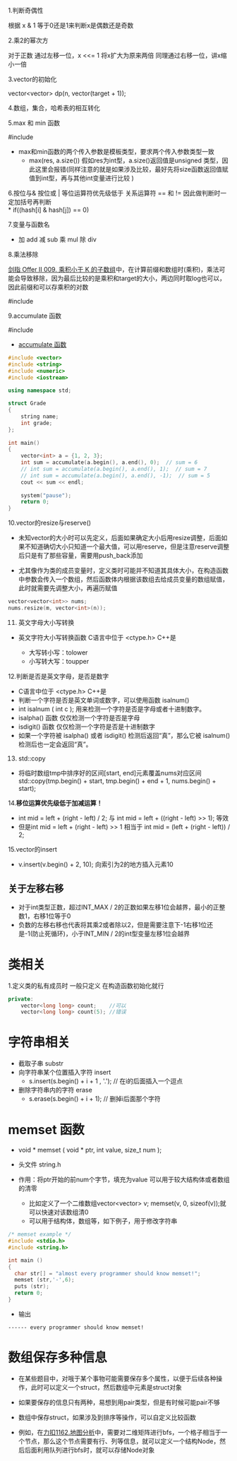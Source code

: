 


1.判断奇偶性  

根据 x & 1 等于0还是1来判断x是偶数还是奇数  

2.乘2的幂次方  

对于正数  通过左移一位，x <<= 1  将x扩大为原来两倍  同理通过右移一位，讲x缩小一倍  

3.vector的初始化

vector<vector<bool>> dp(n, vector<bool>(target + 1));


4.数组，集合，哈希表的相互转化  

5.max 和 min 函数  

#include <algorithm>  

* max和min函数的两个传入参数是模板类型，要求两个传入参数类型一致  
    * max(res, a.size()) 假如res为int型，a.size()返回值是unsigned 类型，因此这里会报错(同样注意的就是如果涉及比较，最好先将size函数返回值赋值到int型，再与其他int变量进行比较  )


6.按位与& 按位或 |  等位运算符优先级低于 关系运算符 == 和 != 因此做判断时一定加括号再判断  
    * if((hash[i] & hash[j]) == 0)


7.变量与函数名  

* 加 add  减 sub  乘 mul 除 div


8.乘法移除  

[剑指 Offer II 009. 乘积小于 K 的子数组](https://leetcode.cn/problems/ZVAVXX/)中，在计算前缀和数组时(乘积)，乘法可能会导致移除，因为最后比较的是乘积和target的大小，两边同时取log也可以，因此前缀和可以存乘积的对数  

#include <cmath>


9.accumulate 函数  

#include <numeric>  

* [accumulate 函数](https://blog.csdn.net/qq_40803710/article/details/80273811)

```cpp
#include <vector>  
#include <string>  
#include <numeric>
#include <iostream>

using namespace std;  
  
struct Grade  
{  
    string name;  
    int grade;  
};  
  
int main()  
{  
    vector<int> a = {1, 2, 3};
    int sum = accumulate(a.begin(), a.end(), 0);  // sum = 6
    // int sum = accumulate(a.begin(), a.end(), 1);  // sum = 7
    // int sum = accumulate(a.begin(), a.end(), -1);  // sum = 5
    cout << sum << endl;  
  
    system("pause");  
    return 0;  
}  
```


10.vector的resize与reserve()  

* 未知vector的大小时可以先定义，后面如果确定大小后用resize调整，后面如果不知道确切大小只知道一个最大值，可以用reserve，但是注意reserve调整后只是有了那些容量，需要用push_back添加 

* 尤其像作为类的成员变量时，定义类时可能并不知道其具体大小，在构造函数中参数会传入一个数组，然后函数体内根据该数组去给成员变量的数组赋值，此时就需要先调整大小，再遍历赋值  

```cpp
vector<vector<int>> nums;
nums.resize(m, vector<int>(n));
```


11. 英文字母大小写转换  

* 英文字符大小写转换函数  C语言中位于 <ctype.h>  C++是  <cctype>
    * 大写转小写：tolower   
    * 小写转大写：toupper


12.判断是否是英文字母，是否是数字

* C语言中位于 <ctype.h>  C++是  <cctype>
* 判断一个字符是否是英文单词或数字，可以使用函数 isalnum()    
* int isalnum ( int c ); 用来检测一个字符是否是字母或者十进制数字。
* isalpha() 函数 仅仅检测一个字符是否是字母
* isdigit() 函数 仅仅检测一个字符是否是十进制数字 
* 如果一个字符被 isalpha() 或者 isdigit() 检测后返回“真”，那么它被 isalnum() 检测后也一定会返回“真”。


13. std::copy  

* 将临时数组tmp中排序好的区间[start, end]元素覆盖nums对应区间
    std::copy(tmp.begin() + start, tmp.begin() + end + 1, nums.begin() + start);

14.**移位运算优先级低于加减运算！**  

* int mid = left + (right - left) / 2;   与  int mid = left + ((right - left) >> 1); 等效 
* 但是int mid = left + (right - left) >> 1  相当于 int mid = (left + (right - left)) / 2; 

15.vector的insert 

* v.insert(v.begin() + 2, 10);  向索引为2的地方插入元素10  



## 关于左移右移  

* 对于int类型正数，超过INT_MAX / 2的正数如果左移1位会越界，最小的正整数1，右移1位等于0 
* 负数的左移右移也代表将其乘2或者除以2，但是需要注意下-1右移1位还是-1(防止死循环)，小于INT_MIN / 2的int型变量左移1位会越界 


# 类相关  

1.定义类的私有成员时  一般只定义  在构造函数初始化就行  

```cpp
private:
    vector<long long> count;    //可以
    vector<long long> count(5); //错误  
```


# 字符串相关  

* 截取子串  substr  
* 向字符串某个位置插入字符  insert      
    * s.insert(s.begin() + i + 1 , '.');  // 在i的后面插入一个逗点
* 删除字符串内的字符  erase
    * s.erase(s.begin() + i + 1);  // 删掉i后面那个字符


# memset 函数  
   
 
* void * memset ( void * ptr, int value, size_t num ); 
*  头文件 string.h
    
* 作用：将ptr开始的前num个字节，填充为value  可以用于较大结构体或者数组的清零  
    * 比如定义了一个二维数组vector<vector<bool>> v;   memset(v, 0, sizeof(v));就可以快速对该数组清0   
    * 可以用于结构体，数组等，如下例子，用于修改字符串  
    
```c    
/* memset example */
#include <stdio.h>
#include <string.h>

int main ()
{
  char str[] = "almost every programmer should know memset!";
  memset (str,'-',6);
  puts (str);
  return 0;
}
```  

* 输出  
```shell
------ every programmer should know memset!
```
    
  
# 数组保存多种信息  
    
* 在某些题目中，对哦于某个事物可能需要保存多个属性，以便于后续各种操作，此时可以定义一个struct，然后数组中元素是struct对象  
* 如果要保存的信息只有两种，易想到用pair类型，但是有时候可能pair不够  
* 数组中保存struct，如果涉及到排序等操作，可以自定义比较函数  
    
* 例如，在[力扣1162.地图分析](https://leetcode.cn/problems/as-far-from-land-as-possible/)中，需要对二维矩阵进行bfs，一个格子相当于一个节点，那么这个节点需要有行、列等信息，就可以定义一个结构Node，然后后面利用队列进行bfs时，就可以存储Node对象
    
    
    
    
    
    
    
    
    
